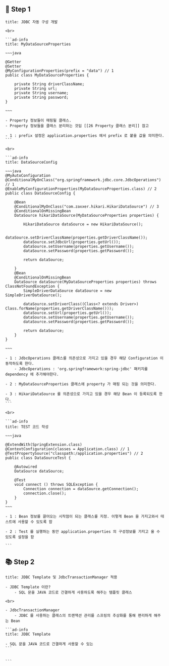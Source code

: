 
## 🌱 Step 1

````ad-note
title: JDBC 자동 구성 개발

<br>

```ad-info
title: MyDataSourceProperties

~~~java

@Getter  
@Setter  
@MyConfigurationProperties(prefix = "data") // 1
public class MyDataSourceProperties {  
  
    private String driverClassName;  
    private String url;  
    private String username;  
    private String password;  
}

~~~

- Property 정보들이 매핑될 클래스. 
- Property 정보들을 클래스 분리하는 것임 [[26 Property 클래스 분리]] 참고

- 1 : prefix 설정은 application.properties 에서 prefix 로 붙을 값을 의미한다.
```

<br>

```ad-info
title: DataSourceConfig

~~~java
@MyAutoConfiguration  
@ConditionalMyOnClass("org.springframework.jdbc.core.JdbcOperations") // 1
@EnableMyConfigurationProperties(MyDataSourceProperties.class) // 2
public class DataSourceConfig {  
  
    @Bean  
    @ConditionalMyOnClass("com.zaxxer.hikari.HikariDataSource") // 3
    @ConditionalOnMissingBean 
    DataSource hikariDataSource(MyDataSourceProperties properties) {  
  
        HikariDataSource dataSource = new HikariDataSource();  
  
        dataSource.setDriverClassName(properties.getDriverClassName());  
        dataSource.setJdbcUrl(properties.getUrl());  
        dataSource.setUsername(properties.getUsername());  
        dataSource.setPassword(properties.getPassword());  
  
        return dataSource;  
  
    }  
    @Bean  
    @ConditionalOnMissingBean    
    DataSource dataSource(MyDataSourceProperties properties) throws ClassNotFoundException {  
        SimpleDriverDataSource dataSource = new SimpleDriverDataSource();  
  
        dataSource.setDriverClass((Class<? extends Driver>) Class.forName(properties.getDriverClassName()));  
        dataSource.setUrl(properties.getUrl());  
        dataSource.setUsername(properties.getUsername());  
        dataSource.setPassword(properties.getPassword());  
  
        return dataSource;  
    }  
}

~~~

- 1 : JdbcOperations 클래스를 의존성으로 가지고 있을 경우 해당 Configuration 이 동작하도록 한다. 
	- JdbcOperations : 'org.springframework:spring-jdbc' 패키지를 dependency 에 추가해야한다.

- 2 : MyDataSourceProperties 클래스에 property 가 매핑 되는 것을 의미한다. 

- 3 : HikariDataSource 를 의존성으로 가지고 있을 경우 해당 Bean 이 등록되도록 한다. 
```

<br>

```ad-info
title: TEST 코드 작성

~~~java

@ExtendWith(SpringExtension.class)  
@ContextConfiguration(classes = Application.class) // 1   
@TestPropertySource("classpath:/application.properties") // 2 
public class DataSourceTest {  
  
    @Autowired  
    DataSource dataSource;  
  
    @Test  
    void connect () throws SQLException {  
        Connection connection = dataSource.getConnection();  
        connection.close();  
    }  
}
~~~

- 1 : Bean 정보를 끌어오는 시작점이 되는 클래스를 지정. 이렇게 Bean 을 가지고와서 테스트에 사용할 수 있도록 함

- 2 : Test 를 실행하는 동안 application.properties 의 구성정보를 가지고 올 수 있도록 설정을 함  

```

````


## 📚 Step 2

````ad-note
title: JDBC Template 및 JdbcTransactionManager 적용

- JDBC Template 이란?
	- SQL 문을 JAVA 코드로 간결하게 사용하도록 해주는 템플릿 클래스

<br>

- JdbcTransactionManager
	- JDBC 를 사용하는 클래스의 트랜잭션 관리를 스프링의 추상화를 통해 편리하게 해주는 Bean

```ad-info
title: JDBC Template 

- SQL 문을 JAVA 코드로 간결하게 사용할 수 있는 
```


```